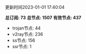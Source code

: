 更新时间2023-01-01 17:40:04

**总订阅: 73**
**总节点: 1507**
**有效节点: 437**
- trojan节点: 44
- v2ray节点: 236
- ss节点: 156
- ssr节点: 1
